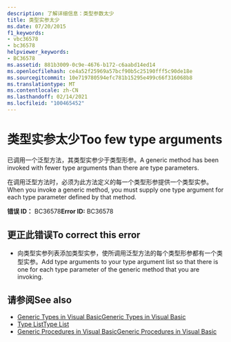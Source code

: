 ```yaml
---
description: 了解详细信息：类型参数太少
title: 类型实参太少
ms.date: 07/20/2015
f1_keywords:
- vbc36578
- bc36578
helpviewer_keywords:
- BC36578
ms.assetid: 881b3009-0c9e-4676-b172-c6aabd14ed14
ms.openlocfilehash: ce4a52f25969a57bcf90b5c25190fff5c90de18e
ms.sourcegitcommit: 10e719780594efc781b15295e499c66f316068b8
ms.translationtype: MT
ms.contentlocale: zh-CN
ms.lasthandoff: 02/14/2021
ms.locfileid: "100465452"
---
```

# <a name="too-few-type-arguments"></a><span data-ttu-id="edd0a-103">类型实参太少</span><span class="sxs-lookup"><span data-stu-id="edd0a-103">Too few type arguments</span></span>

<span data-ttu-id="edd0a-104">已调用一个泛型方法，其类型实参少于类型形参。</span><span class="sxs-lookup"><span data-stu-id="edd0a-104">A generic method has been invoked with fewer type arguments than there are type parameters.</span></span>  
  
 <span data-ttu-id="edd0a-105">在调用泛型方法时，必须为此方法定义的每一个类型形参提供一个类型实参。</span><span class="sxs-lookup"><span data-stu-id="edd0a-105">When you invoke a generic method, you must supply one type argument for each type parameter defined by that method.</span></span>  
  
 <span data-ttu-id="edd0a-106">**错误 ID：** BC36578</span><span class="sxs-lookup"><span data-stu-id="edd0a-106">**Error ID:** BC36578</span></span>  
  
## <a name="to-correct-this-error"></a><span data-ttu-id="edd0a-107">更正此错误</span><span class="sxs-lookup"><span data-stu-id="edd0a-107">To correct this error</span></span>  
  
- <span data-ttu-id="edd0a-108">向类型实参列表添加类型实参，使所调用泛型方法的每个类型形参都有一个类型实参。</span><span class="sxs-lookup"><span data-stu-id="edd0a-108">Add type arguments to your type argument list so that there is one for each type parameter of the generic method that you are invoking.</span></span>  
  
## <a name="see-also"></a><span data-ttu-id="edd0a-109">请参阅</span><span class="sxs-lookup"><span data-stu-id="edd0a-109">See also</span></span>

- [<span data-ttu-id="edd0a-110">Generic Types in Visual Basic</span><span class="sxs-lookup"><span data-stu-id="edd0a-110">Generic Types in Visual Basic</span></span>](../programming-guide/language-features/data-types/generic-types.md)
- [<span data-ttu-id="edd0a-111">Type List</span><span class="sxs-lookup"><span data-stu-id="edd0a-111">Type List</span></span>](../language-reference/statements/type-list.md)
- [<span data-ttu-id="edd0a-112">Generic Procedures in Visual Basic</span><span class="sxs-lookup"><span data-stu-id="edd0a-112">Generic Procedures in Visual Basic</span></span>](../programming-guide/language-features/data-types/generic-procedures.md)
